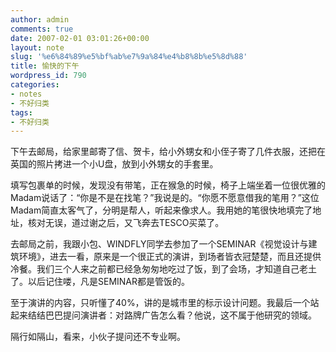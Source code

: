 ```yaml
---
author: admin
comments: true
date: 2007-02-01 03:01:26+00:00
layout: note
slug: '%e6%84%89%e5%bf%ab%e7%9a%84%e4%b8%8b%e5%8d%88'
title: 愉快的下午
wordpress_id: 790
categories:
- notes
- 不好归类
tags:
- 不好归类
---
```


下午去邮局，给家里邮寄了信、贺卡，给小外甥女和小侄子寄了几件衣服，还把在英国的照片拷进一个小U盘，放到小外甥女的手套里。

填写包裹单的时候，发现没有带笔，正在猴急的时候，椅子上端坐着一位很优雅的Madam说话了：“你是不是在找笔？”我说是的。“你愿不愿意借我的笔用？”这位Madam简直太客气了，分明是帮人，听起来像求人。我用她的笔很快地填完了地址，核对无误，道过谢之后，又飞奔去TESCO买菜了。

去邮局之前，我跟小包、WINDFLY同学去参加了一个SEMINAR《视觉设计与建筑环境》，进去一看，原来是一个很正式的演讲，到场者皆衣冠楚楚，而且还提供冷餐。我们三个人来之前都已经急匆匆地吃过了饭，到了会场，才知道自己老土了。以后记住喽，凡是SEMINAR都是管饭的。

至于演讲的内容，只听懂了40%，讲的是城市里的标示设计问题。我最后一个站起来结结巴巴提问演讲者：对路牌广告怎么看？他说，这不属于他研究的领域。

隔行如隔山，看来，小伙子提问还不专业啊。
